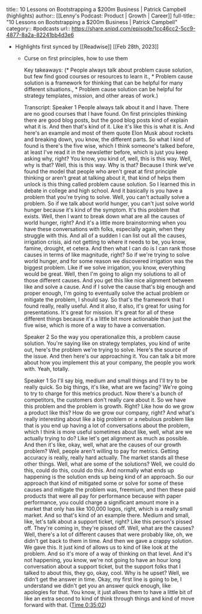 title:: 10 Lessons on Bootstrapping a $200m Business | Patrick Campbell (highlights)
author:: [[Lenny's Podcast: Product | Growth | Career]]
full-title:: "10 Lessons on Bootstrapping a $200m Business | Patrick Campbell"
category:: #podcasts
url:: https://share.snipd.com/episode/1cc46cc2-5cc9-4877-8a2a-82241bb4d3e6

- Highlights first synced by [[Readwise]] [[Feb 28th, 2023]]
	- Curse on first principles, how to use them
	  
	  Key takeaways:
	  (* People always talk about problem cause solution, but few find good courses or resources to learn it., * Problem cause solution is a framework for thinking that can be helpful for many different situations., * Problem cause solution can be helpful for strategy templates, mission, and other areas of work.)
	  
	  Transcript:
	  Speaker 1
	  People always talk about it and I have. There are no good courses that I have found. On first principles thinking there are good blog posts, but the good blog posts kind of explain what it is. And then that's kind of it. Like it's like this is what it is. And here's an example and most of them quote Elon Musk about rockets and breaking down, you know, the different parts. So what I kind of found is there's the five wise, which I think someone's talked before, at least I've read it in the newsletter before, which is just you keep asking why, right? You know, you kind of, well, this is this way. Well, why is that? Well, this is this way. Why is that? Because I think we've found the model that people who aren't great at first principle thinking or aren't great at talking about it, that kind of helps them unlock is this thing called problem cause solution. So I learned this in debate in college and high school. And it basically is you have a problem that you're trying to solve. Well, you can't actually solve a problem. So if we talk about world hunger, you can't just solve world hunger because it's kind of the symptom. It's this problem that exists. Well, then I want to break down what are all the causes of world hunger, right? And it's a little more brainstorming when you have these conversations with folks, especially again, when they struggle with this. And all of a sudden I can list out all the causes, irrigation crisis, aid not getting to where it needs to be, you know, famine, drought, et cetera. And then what I can do is I can rank those causes in terms of like magnitude, right? So if we're trying to solve world hunger, and for some reason we discovered irrigation was the biggest problem. Like if we solve irrigation, you know, everything would be great. Well, then I'm going to align my solutions to all of those different causes. And you get this like nice alignment between like and solve a cause. And if I solve the cause that's big enough and proper enough, I'm going to eventually solve the actual problem or mitigate the problem, I should say. So that's the framework that I found really, really useful. And it also, it also, it's great for using for presentations. It's great for mission. It's great for all of these different things because it's a little bit more actionable than just the five wise, which is more of a way to have a conversation.
	  
	  Speaker 2
	  So the way you operationalize this, a problem cause solution. You're saying like on strategy templates, you kind of write out, here's the problem we're trying to solve. Here's the source of the issue. And then here's our approaching it. You can talk a bit more about how you implement this at your company, the people you work with. Yeah, totally.
	  
	  Speaker 1
	  So I'll say big, medium and small things and I'll try to be really quick. So big things, it's like, what are we facing? We're going to try to charge for this metrics product. Now there's a bunch of competitors, the customers don't really care about it. So we have this problem and the problem is growth. Right? Like how do we grow a product like this? How do we grow our company, right? And what's really interesting about like a big problem or a nebulous problem like that is you end up having a lot of conversations about the problem, which I think is more useful sometimes about like, well, what are we actually trying to do? Like let's get alignment as much as possible. And then it's like, okay, well, what are the causes of our growth problem? Well, people aren't willing to pay for metrics. Getting accuracy is really, really hard actually. The market stands all these other things. Well, what are some of the solutions? Well, we could do this, could do this, could do this. And normally what ends up happening is the solution ends up being kind of an approach. So our approach that kind of mitigated some or solve for some of these causes and mitigate the problem was, freemium, and then these paid products that were all pay for performance because with paper performance, you could charge a significant amount more in a market that only has like 100,000 logos, right, which is a really small market. And so that's kind of an example there. Medium and small, like, let's talk about a support ticket, right? Like this person's pissed off. They're coming in, they're pissed off. Well, what are the causes? Well, there's a lot of different causes that were probably like, oh, we didn't get back to them in time. And then we gave a crappy solution. We gave this. It just kind of allows us to kind of like look at the problem. And so it's more of a way of thinking on that level. And it's not happening, you know, we're not going to have an hour long conversation about a support ticket, but the support folks that I talked to about this, they go, okay, cool. Why is he upset? Well, we didn't get the answer in time. Okay, my first line is going to be, I understand we didn't get you an answer quick enough, like apologies for that. You know, it just allows them to have a little bit of like an extra second to kind of think through things and kind of move forward with that. ([Time 0:35:02](https://share.snipd.com/snip/067c4907-518d-4d56-bccc-df388c3ddcf7))